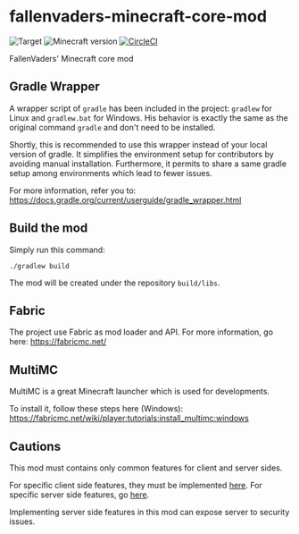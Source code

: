 # fallenvaders-minecraft-core-mod

![Target](https://img.shields.io/badge/mod-Minecraft-blueviolet)
![Minecraft version](https://img.shields.io/badge/version-1.18.1-blue)
[![CircleCI](https://circleci.com/gh/FallenVaders/fallenvaders-minecraft-core-mod/tree/main.svg?style=svg)](https://circleci.com/gh/FallenVaders/fallenvaders-minecraft-core-mod/tree/main)

FallenVaders' Minecraft core mod

## Gradle Wrapper

A wrapper script of `gradle` has been included in the project: `gradlew` for Linux and `gradlew.bat` for Windows. His
behavior is exactly the same as the original command `gradle` and don't need to be installed.

Shortly, this is recommended to use this wrapper instead of your local version of gradle. It simplifies the environment
setup for contributors by avoiding manual installation. Furthermore, it permits to share a same gradle setup among
environments which lead to fewer issues.

For more information, refer you to: https://docs.gradle.org/current/userguide/gradle_wrapper.html

## Build the mod

Simply run this command:

```shell
./gradlew build
```

The mod will be created under the repository `build/libs`.

## Fabric

The project use Fabric as mod loader and API. For more information, go here: https://fabricmc.net/

## MultiMC

MultiMC is a great Minecraft launcher which is used for developments.

To install it, follow these steps here (Windows):
https://fabricmc.net/wiki/player:tutorials:install_multimc:windows

## Cautions

This mod must contains only common features for client and server sides.

For specific client side features, they must be implemented [here](https://github.com/FallenVaders/fallenvaders-minecraft-client-mod).
For specific server side features, go [here](https://github.com/FallenVaders/fallenvaders-minecraft-server-mod).

Implementing server side features in this mod can expose server to security issues.
